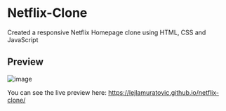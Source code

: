 # Netflix-Clone
Created a responsive Netflix Homepage clone using HTML, CSS and JavaScript

## Preview
![image](https://user-images.githubusercontent.com/114357846/231604872-4b692bed-64bc-4878-ae88-5dd32948db62.png)

You can see the live preview here: https://lejlamuratovic.github.io/netflix-clone/
